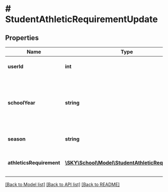 # # StudentAthleticRequirementUpdate

## Properties

Name | Type | Description | Notes
------------ | ------------- | ------------- | -------------
**userId** | **int** | The user ID of the student. |
**schoolYear** | **string** | The ID or label of the school year. Defaults to current school year. | [optional]
**season** | **string** | The ID of the athletic season. |
**athleticsRequirement** | [**\SKY\School\Model\StudentAthleticRequirement[]**](StudentAthleticRequirement.md) | An array of athletic requirement objects |

[[Back to Model list]](../../README.md#models) [[Back to API list]](../../README.md#endpoints) [[Back to README]](../../README.md)
